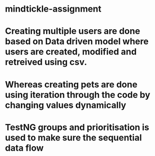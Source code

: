 # mindtickle-assignment

# Creating multiple users are done based on Data driven model where users are created, modified and retreived using csv. 
# Whereas creating pets are done using iteration through the code by changing values dynamically
# TestNG groups and prioritisation is used to make sure the sequential data flow 
